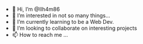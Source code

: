 - 👋 Hi, I’m @Ilh4m86
- 👀 I’m interested in not so many things... 
- 🌱 I’m currently learning to be a Web Dev.
- 💞️ I’m looking to collaborate on interesting projects 
- 📫 How to reach me ...

<!---
Ilh4m86/Ilh4m86 is a ✨ special ✨ repository because its `README.md` (this file) appears on your GitHub profile.
You can click the Preview link to take a look at your changes.
--->
